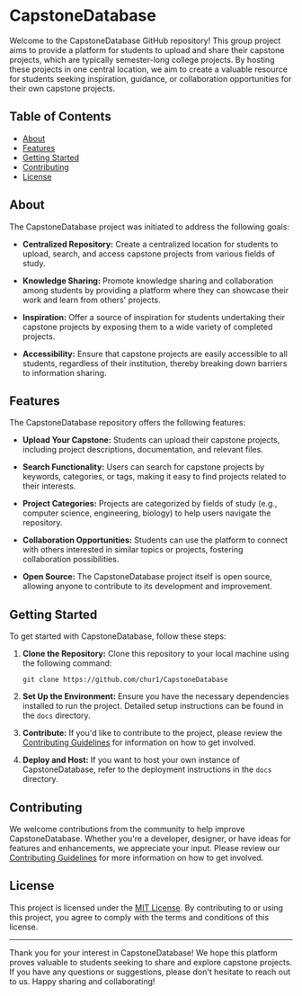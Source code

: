 # CapstoneDatabase

Welcome to the CapstoneDatabase GitHub repository! This group project aims to provide a platform for students to upload and share their capstone projects, which are typically semester-long college projects. By hosting these projects in one central location, we aim to create a valuable resource for students seeking inspiration, guidance, or collaboration opportunities for their own capstone projects.

## Table of Contents

- [About](#about)
- [Features](#features)
- [Getting Started](#getting-started)
- [Contributing](#contributing)
- [License](#license)

## About

The CapstoneDatabase project was initiated to address the following goals:

- **Centralized Repository:** Create a centralized location for students to upload, search, and access capstone projects from various fields of study.

- **Knowledge Sharing:** Promote knowledge sharing and collaboration among students by providing a platform where they can showcase their work and learn from others' projects.

- **Inspiration:** Offer a source of inspiration for students undertaking their capstone projects by exposing them to a wide variety of completed projects.

- **Accessibility:** Ensure that capstone projects are easily accessible to all students, regardless of their institution, thereby breaking down barriers to information sharing.

## Features

The CapstoneDatabase repository offers the following features:

- **Upload Your Capstone:** Students can upload their capstone projects, including project descriptions, documentation, and relevant files.

- **Search Functionality:** Users can search for capstone projects by keywords, categories, or tags, making it easy to find projects related to their interests.

- **Project Categories:** Projects are categorized by fields of study (e.g., computer science, engineering, biology) to help users navigate the repository.

- **Collaboration Opportunities:** Students can use the platform to connect with others interested in similar topics or projects, fostering collaboration possibilities.

- **Open Source:** The CapstoneDatabase project itself is open source, allowing anyone to contribute to its development and improvement.

## Getting Started

To get started with CapstoneDatabase, follow these steps:

1. **Clone the Repository:** Clone this repository to your local machine using the following command:
   ```shell
   git clone https://github.com/chur1/CapstoneDatabase
   ```

2. **Set Up the Environment:** Ensure you have the necessary dependencies installed to run the project. Detailed setup instructions can be found in the `docs` directory.

3. **Contribute:** If you'd like to contribute to the project, please review the [Contributing Guidelines](CONTRIBUTING.md) for information on how to get involved.

4. **Deploy and Host:** If you want to host your own instance of CapstoneDatabase, refer to the deployment instructions in the `docs` directory.

## Contributing

We welcome contributions from the community to help improve CapstoneDatabase. Whether you're a developer, designer, or have ideas for features and enhancements, we appreciate your input. Please review our [Contributing Guidelines](CONTRIBUTING.md) for more information on how to get involved.

## License

This project is licensed under the [MIT License](LICENSE). By contributing to or using this project, you agree to comply with the terms and conditions of this license.

---

Thank you for your interest in CapstoneDatabase! We hope this platform proves valuable to students seeking to share and explore capstone projects. If you have any questions or suggestions, please don't hesitate to reach out to us. Happy sharing and collaborating!
